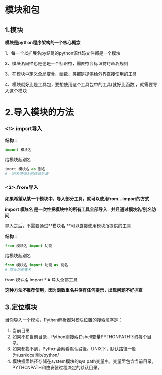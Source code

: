 # 模块和包

## 1.模块

 **模块是python程序架构的一个核心概念**

1、每一个以扩展名py结尾的python源代码文件都是一个模块

2、模块名同样也是也是一个标识符，需要符合标识符的命名规则

3、在模块中定义全局变量、函数、类都是提供给外界直接使用的工具

4、模块就好比是工具包，要想使用这个工具包中的工具(就好比函数)，就需要导入这个模块



# 2.导入模块的方法 

### <1>.import导入

**结构：**

```python
import 模块名
```

给模块起别名

```python
imort 模块名 as 别名  
#  别名遵循大驼峰命名法
```

### <2>.from导入

**如果希望从某一个模块中，导入部分工具，就可以使用from...import的方式**

**import 模块名 是一次性把模块中的所有工具全部导入，并且通过模块名/别名访问**

导入之后，不需要通过**模块名.**可以直接使用模块所提供的工具

**结构：**

```python
from 模块名 import 功能
```

给模块起别名

```python
from 模块名 import 功能 as 别名
# 防止功能重名
```

from 模块名 import \* # 导入全部工具

**这种方法不推荐使用，因为函数重名并没有任何提示，出现问题不好排查**



## 3.定位模块

当你导入一个模块，Python解析器对模块位置的搜索顺序是：

1. 当前目录
2. 如果不在当前目录，Python则搜索在shell变量PYTHONPATH下的每个目录。
3. 如果都找不到，Python会察看默认路径。UNIX下，默认路径一般为/usr/local/lib/python/
4. 模块搜索路径存储在system模块的sys.path变量中。变量里包含当前目录，PYTHONPATH和由安装过程决定的默认目录。

